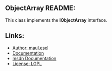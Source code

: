 ## ObjectArray README:
This class implements the **IObjectArray** interface.

## Links:
* [Author: maul.esel](https://github.com/maul-esel)
* [Documentation](http://maul-esel.github.com/COM-Classes/AHK_Lv1.1/ObjectArray)
* [msdn Documentation](http://msdn.microsoft.com/en-us/library/windows/desktop/dd378311)
* [License: LGPL](http://www.gnu.org/licenses/lgpl-2.1.txt)